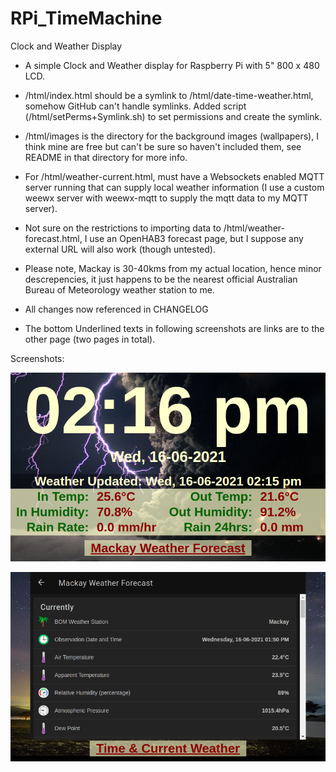 # RPi_TimeMachine
Clock and Weather Display

- A simple Clock and Weather display for Raspberry Pi with 5" 800 x 480 LCD.

- /html/index.html should be a symlink to /html/date-time-weather.html, somehow GitHub can't handle symlinks. Added script (/html/setPerms+Symlink.sh) to set permissions and create the symlink.

- /html/images is the directory for the background images (wallpapers), I think mine are free but can't be sure so haven't included them, see README in that directory for more info.

- For /html/weather-current.html, must have a Websockets enabled MQTT server running that can supply local weather information (I use a custom weewx server with weewx-mqtt to supply the mqtt data to my MQTT server).

- Not sure on the restrictions to importing data to /html/weather-forecast.html, I use an OpenHAB3 forecast page, but I suppose any external URL will also work (though untested).

- Please note, Mackay is 30-40kms from my actual location, hence minor descrepencies, it just happens to be the nearest official Australian Bureau of Meteorology weather station to me.

- All changes now referenced in CHANGELOG

- The bottom Underlined texts in following screenshots are links are to the other page (two pages in total).


Screenshots:

![Main Display](TimeMachine_210616_141601_800x480.png)



![Weather Forecast](TimeMachine_210616_141623_800x480.png)

